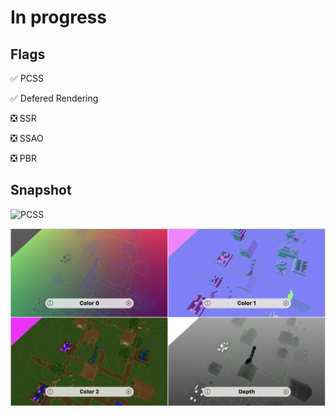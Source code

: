 # In progress

## Flags
  ✅ PCSS 

  ✅ Defered Rendering

  ❎ SSR   

  ❎ SSAO 

  ❎ PBR

## Snapshot

![PCSS](snapshoot/pcss/pcss.png)

![Defered](snapshoot/defered//defered.png)